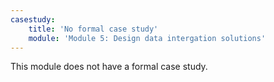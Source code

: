 ```yaml
---
casestudy:
    title: 'No formal case study'
    module: 'Module 5: Design data intergation solutions'
---
```

This module does not have a formal case study. 
